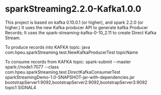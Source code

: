 # sparkStreaming2.2.0-Kafka1.0.0
This project is based on kafka 0.10.0.1 (or higher), and spark 2.2.0 (or higher.) 
It uses the new Kafka producer API to generate kafka Producer Records; 
It uses the spark-streaming-kafka-0-10_2.11 to create Direct Kafka Stream.

To produce records into KAFKA topic:
java com.hpeu.sparkStreaming.test.NewKafkaProducerTest topicName

To consume records from KAFKA topic:
spark-submit --master spark://node1:7077 --class com.hpeu.sparkStreaming.test.DirectKafkaConsumerTest sparkStreamingDemo-1.0-SNAPSHOT-jar-with-dependencies.jar bootstrapServer1:9092,bootstrapServer2:9092,bootstrapServer3:9092 topic1 SIGNAL4
